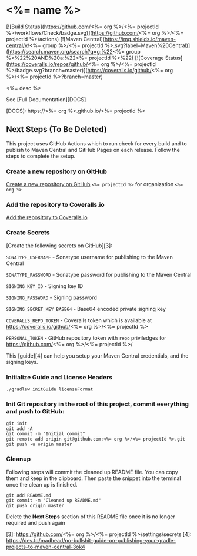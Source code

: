 # <%= name %>

[![Build Status](https://github.com/<%= org %>/<%= projectId %>/workflows/Check/badge.svg)](https://github.com/<%= org %>/<%= projectId %>/actions)
[![Maven Central](https://img.shields.io/maven-central/v/<%= group %>/<%= projectId %>.svg?label=Maven%20Central)](https://search.maven.org/search?q=g:%22<%= group %>%22%20AND%20a:%22<%= projectId %>%22)
[![Coverage Status](https://coveralls.io/repos/github/<%= org %>/<%= projectId %>/badge.svg?branch=master)](https://coveralls.io/github/<%= org %>/<%= projectId %>?branch=master)

<%= desc %>

See [Full Documentation][DOCS]

[DOCS]: https://<%= org %>.github.io/<%= projectId %>


## Next Steps (To Be Deleted)

This project uses GitHub Actions which to run check for every build and to publish to Maven Central and GitHub Pages on each release. Follow the steps to complete the setup.

### Create a new repository on GitHub 
[Create a new repository on GitHub][1] `<%= projectId %>` for organization `<%= org %>`

### Add the repository to Coveralls.io

[Add the repository to Coveralls.io][2]

### Create Secrets
[Create the following secrets on GitHub][3]:

`SONATYPE_USERNAME` - Sonatype username for publishing to the Maven Central

`SONATYPE_PASSWORD` - Sonatype password for publishing to the Maven Central

`SIGNING_KEY_ID` - Signing key ID

`SIGNING_PASSWORD` - Signing password

`SIGNING_SECRET_KEY_BASE64` - Base64 encoded private signing key

`COVERALLS_REPO_TOKEN` - Coveralls token which is available at https://coveralls.io/github/<%= org %>/<%= projectId %>

`PERSONAL_TOKEN` - GitHub repository token with `repo` priviledges for https://github.com/<%= org %>/<%= projectId %>/

This [guide][4] can help you setup your Maven Central credentials, and the signing keys.

### Initialize Guide and License Headers

```
./gradlew initGuide licenseFormat
```
 
### Init Git repository in the root of this project, commit everything and push to GitHub:
  
```
git init
git add -A
git commit -m "Initial commit"
git remote add origin git@github.com:<%= org %>/<%= projectId %>.git
git push -u origin master
```

### Cleanup

Following steps will commit the cleaned up README file. You can copy them and keep in the clipboard. 
Then paste the snippet into the terminal once the clean up is finished. 
```
git add README.md
git commit -m "Cleaned up README.md"
git push origin master
```

Delete the **Next Steps** section of this README file once it is no longer required and push again 

[1]: https://github.com/new
[2]: https://coveralls.io/repos/new
[3]: https://github.com/<%= org %>/<%= projectId %>/settings/secrets
[4]: https://dev.to/madhead/no-bullshit-guide-on-publishing-your-gradle-projects-to-maven-central-3ok4
